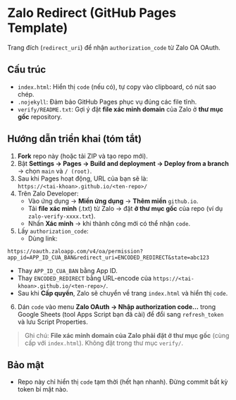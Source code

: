 
# Zalo Redirect (GitHub Pages Template)

Trang đích (`redirect_uri`) để nhận `authorization_code` từ Zalo OA OAuth.

## Cấu trúc
- `index.html`: Hiển thị `code` (nếu có), tự copy vào clipboard, có nút sao chép.
- `.nojekyll`: Đảm bảo GitHub Pages phục vụ đúng các file tĩnh.
- `verify/README.txt`: Gợi ý đặt **file xác minh domain** của Zalo ở **thư mục gốc** repository.

## Hướng dẫn triển khai (tóm tắt)
1. **Fork** repo này (hoặc tải ZIP và tạo repo mới).  
2. Bật **Settings → Pages → Build and deployment → Deploy from a branch** → chọn `main` và `/ (root)`.
3. Sau khi Pages hoạt động, URL của bạn sẽ là:  
   `https://<tai-khoan>.github.io/<ten-repo>/`
4. Trên Zalo Developer:
   - Vào ứng dụng → **Miền ứng dụng** → **Thêm miền** `github.io`.
   - Tải **file xác minh** (.txt) từ Zalo → đặt **ở thư mục gốc** của repo (ví dụ `zalo-verify-xxxx.txt`).
   - Nhấn **Xác minh** → khi thành công mới có thể nhận `code`.
5. Lấy `authorization_code`:
   - Dùng link:

```
https://oauth.zaloapp.com/v4/oa/permission?app_id=APP_ID_CUA_BAN&redirect_uri=ENCODED_REDIRECT&state=abc123
```

   - Thay `APP_ID_CUA_BAN` bằng App ID.
   - Thay `ENCODED_REDIRECT` bằng URL-encode của `https://<tai-khoan>.github.io/<ten-repo>/`.
   - Sau khi **Cấp quyền**, Zalo sẽ chuyển về trang `index.html` và hiển thị `code`.

6. Dán `code` vào menu **Zalo OAuth → Nhập authorization code…** trong Google Sheets (tool Apps Script bạn đã cài) để đổi sang `refresh_token` và lưu Script Properties.

> Ghi chú: **File xác minh domain của Zalo phải đặt ở thư mục gốc** (cùng cấp với `index.html`). Không đặt trong thư mục `verify/`.

## Bảo mật
- Repo này chỉ hiển thị `code` tạm thời (hết hạn nhanh). Đừng commit bất kỳ token bí mật nào.
